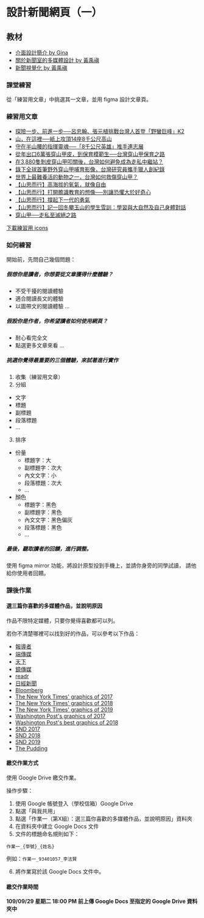 # 設計新聞網頁（一）

## 教材
- [介面設計簡介 by Gina](https://github.com/nickhsine/teach-at-nccu/raw/master/assets/introduction-to-user-interface-by-gina.key)
- [關於新聞室的多媒體設計 by 黃禹禛](https://nickhsine.github.io/teach-at-nccu/assets/design-tutorial-by-yuchen.pdf)
- [新聞視覺化 by 黃禹禛](https://nickhsine.github.io/teach-at-nccu/assets/news-visualization-by-yuchen.pdf)

### 課堂練習
從「練習用文章」中挑選其一文章，並用 figma 設計文章頁。

### 練習用文章
- [探險一步、前進一步──呂忠翰、張元植挑戰台灣人首登「野蠻巨峰」K2](./eight-thousanders-2019-taiwan-k2-project.md)
- [山，在這裡──紙上攻頂14座8千公尺高山](./eight-thousanders-how-to-climb-mountains.md)
- [守在半山腰的指揮靈魂──「8千公尺英雄」推手連志展](./eight-thousanders-taiwan-history.md)
- [從年出口6萬張穿山甲皮，到保育模範生──台灣穿山甲保育之路](./pangolin-conservation-history-in-taiwan.md)
- [在3,880隻剝皮穿山甲叩關後，台灣如何避免成為走私中繼站？](./pangolin-smuggling-in-taiwan.md)
- [錄下全球首筆野外穿山甲哺育影像，台灣研究員攜手獵人創紀錄](./pangolin-studies-local-knowledge.md)
- [世界上最難養活的動物之一，台灣如何救傷穿山甲？](./pangolins-breed-experience-in-taiwan.md)
- [【山思而行】高海拔的氧氣，就像自由](./saturday-features-mountain-climbing-acute-mountain-sickness.md)
- [【山思而行】打開膽識教育的想像──別讓恐懼大於好奇心](./saturday-features-mountain-climbing-courage-education.md)
- [【山思而行】撐起下一代的勇氣](./saturday-features-mountain-climbing-educate-next-generation-courage-to-try.md)
- [【山思而行】記一回冬攀玉山的學生雪訓：學習與大自然及自己身體對話](./saturday-features-mountain-climbing-jade-moutain-in-winter.md)
- [穿山甲──走私至滅絕之路](./the-pangolin-reports-trafficked-to-extinction.md)

[下載練習用 icons](https://github.com/nickhsine/teach-at-nccu/raw/master/assets/icons/icons.zip)

### 如何練習
開始前，先問自己幾個問題：

##### 假想你是讀者，你想要從文章獲得什麼體驗？
  - 不受干擾的閱讀體驗
  - 適合閱讀長文的體驗
  - 以圖帶文的閱讀體驗
  ...

##### 假設你是作者，你希望讀者如何使用網頁？
  - 耐心看完全文
  - 點選更多文章來看
  ...

##### 挑選你覺得最重要的三個體驗，來試著進行實作
1. 收集（練習用文章）
2. 分組
  - 文字
  - 標題
  - 副標題
  - 段落標題
  - ...
3. 排序
  - 份量
    - 標題字：大
    - 副標題字：次大
    - 內文文字：小
    - 段落標題：次大
    - ...
  - 顏色
    - 標題字：黑色
    - 副標題字：黑色
    - 內文文字：黑色偏灰
    - 段落標題：黑色
    - ...

##### 最後，聽取讀者的回饋，進行調整。
使用 figma mirror 功能，將設計原型投到手機上，並請你身旁的同學試讀，
請他給你使用者回饋。

### 課後作業
#### 選三篇你喜歡的多媒體作品，並說明原因
作品不限特定媒體，只要你覺得喜歡都可以列。

若你不清楚哪裡可以找到好的作品，可以參考以下作品：

- [報導者](https://www.twreporter.org/categories/infographic?page=1)
- [端傳媒](https://theinitium.com/misc/about/portfolio/)
- [天下](https://www.cw.com.tw/digital/digitalHome.action)
- [鏡傳媒](https://www.mirrormedia.mg/topic/58f067697bce2b0e0048299e?fbclid=IwAR3dWlazEEG3rFNhFvvDHJrMFBAeLSZBUgL9xEsXcqrr9X3M3SbWg0OzyV0)
- [readr](https://www.readr.tw/)
- [日經新聞](https://vdata.nikkei.com/)
- [Bloomberg](https://www.bloomberg.com/graphics)
- [The New York Times' graphics of 2017](https://www.nytimes.com/interactive/2017/12/21/us/2017-year-in-graphics.html)
- [The New York Times' graphics of 2018](https://www.nytimes.com/interactive/2018/us/2018-year-in-graphics.html)
- [The New York Times' graphics of 2019](https://www.nytimes.com/interactive/2019/12/30/us/2019-year-in-graphics.html)
- [Washington Post's graphics of 2017](https://www.washingtonpost.com/graphics/2017/ns/year-in-graphics/?utm_term=.95b624fc638b)
- [Washington Post's best graphics of 2018](https://www.washingtonpost.com/graphics/2018/ns/best-graphics/)
- [SND 2017](https://www.snd.org/bodd/about/2017-results/)
- [SND 2018](https://www.snd.org/2019/02/best-of-digital-bronze-medal-winners/)
- [SND 2019](https://www.snd.org/bodd/2020/02/07/2019-results/)
- [The Pudding](https://pudding.cool/)

#### 繳交作業方式
使用 Google Drive 繳交作業。

操作步驟：
1. 使用 Google 帳號登入（學校信箱）Google Drive
2. 點選「與我共用」
3. 點選「作業一（第X組）：選三篇你喜歡的多媒體作品，並說明原因」資料夾
4. 在資料夾中建立 Google Docs 文件
5. 文件的標題命名規則如下：

`作業一_{學號}_{姓名}`

例如：`作業一_93401057_李法賢`

6. 將作業寫於該 Google Docs 文件中。

#### 繳交作業時間
**109/09/29 星期二 18:00 PM 前上傳 Google Docs 至指定的 Google Drive 資料夾中**
